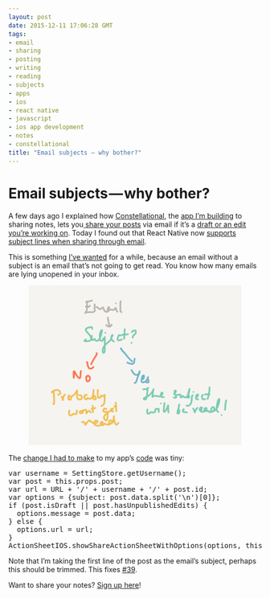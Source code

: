 ```yaml
---
layout: post
date: 2015-12-11 17:06:28 GMT
tags:
- email
- sharing
- posting
- writing
- reading
- subjects
- apps
- ios
- react native
- javascript
- ios app development
- notes
- constellational
title: "Email subjects — why bother?"
---
```

# Email subjects — why bother?

<p>A few days ago I explained how <a href="http://constellational.com/">Constellational</a>, the <a href="http://github.com/constellational">app I’m building</a> to sharing notes, lets you<a href="https://medium.com/@arpith/sharing-a-post-520659ff3857#.ukwb7qdvp"> </a><a href="http://arpith.co/post/134539082857/sharing-a-post">share your posts</a> via email if it’s a <a href="http://arpith.co/post/134069674682/drafts-unpublished-edits-and-posts">draft or an edit you’re working on</a>. Today I found out that React Native now <a href="https://facebook.github.io/react-native/docs/actionsheetios.html">supports subject lines when sharing through email</a>.</p><p>This is something <a href="https://github.com/constellational/iOS/issues/39">I’ve wanted</a> for a while, because an email without a subject is an email that’s not going to get read. You know how many emails are lying unopened in your inbox.</p><figure class="tmblr-full" data-orig-height="1536" data-orig-width="2048"><img src="/images/7b08f3f820f1eb23ff1b2ada8a1996f0d16133187c92187a235c2d66989faaef.png" data-orig-height="1536" data-orig-width="2048"></figure><p>The <a href="https://github.com/constellational/iOS/commit/84aacc2f83169cdac110a34490c04828b7d55b44">change I had to make</a> to my app’s <a href="https://github.com/constellational/iOS/blob/84aacc2f83169cdac110a34490c04828b7d55b44/components/Post.js">code</a> was tiny:</p><pre>var username = SettingStore.getUsername();<br>var post = this.props.post;<br>var url = URL + '/' + username + '/' + post.id;<br>var options = {subject: post.data.split('\n')[0]};<br>if (post.isDraft || post.hasUnpublishedEdits) {<br> &nbsp;options.message = post.data;<br>} else {<br> &nbsp;options.url = url;<br>}<br>ActionSheetIOS.showShareActionSheetWithOptions(options, this.shareFailure, this.shareSuccess);</pre><p>Note that I’m taking the first line of the post as the email’s subject, perhaps this should be trimmed. This fixes <a href="https://github.com/constellational/iOS/issues/39">#39</a>.</p><p>Want to share your notes? <a href="http://eepurl.com/bHN6Mf">Sign up here</a>!</p>